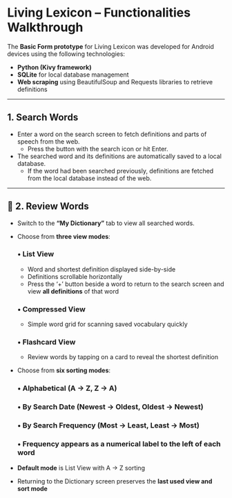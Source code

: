 # Living Lexicon – Functionalities Walkthrough

The **Basic Form prototype** for Living Lexicon was developed for Android devices using the following technologies:

- **Python (Kivy framework)**
- **SQLite** for local database management
- **Web scraping** using BeautifulSoup and Requests libraries to retrieve definitions

---

## 1. Search Words

- Enter a word on the search screen to fetch definitions and parts of speech from the web.  
  - Press the button with the search icon or hit Enter.  
- The searched word and its definitions are automatically saved to a local database.  
  - If the word had been searched previously, definitions are fetched from the local database instead of the web.

---

## 📖 2. Review Words

- Switch to the **“My Dictionary”** tab to view all searched words.

- Choose from **three view modes**:

  ### • List View
  - Word and shortest definition displayed side-by-side  
  - Definitions scrollable horizontally
  - Press the ‘+’ button beside a word to return to the search screen and view **all definitions** of that word  

  ### • Compressed View
  - Simple word grid for scanning saved vocabulary quickly  

  ### • Flashcard View
  - Review words by tapping on a card to reveal the shortest definition  

- Choose from **six sorting modes**:

  ### • Alphabetical (A → Z, Z → A)  
  ### • By Search Date (Newest → Oldest, Oldest → Newest)  
  ### • By Search Frequency (Most → Least, Least → Most)  
  ### • Frequency appears as a numerical label to the left of each word  

- **Default mode** is List View with A → Z sorting  
- Returning to the Dictionary screen preserves the **last used view and sort mode**

